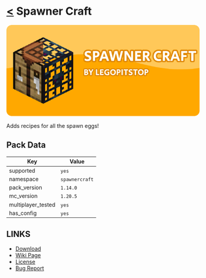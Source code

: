 # [<](../README.md) Spawner Craft

![alt](banner.png)

Adds recipes for all the spawn eggs!

## Pack Data

| Key                | Value          |
| ------------------ | -------------- |
| supported          | `yes`          |
| namespace          | `spawnercraft` |
| pack_version       | `1.14.0 `      |
| mc_version         | `1.20.5`       |
| multiplayer_tested | `yes`          |
| has_config         | `yes`          |

## LINKS

- [Download](https://www.curseforge.com/minecraft/customization/spawner-craft-datapack)
- [Wiki Page](https://github.com/legopitstop/Datapacks/wiki/Spawner_Craft)
- [License](https://license.lpsmods.dev)
- [Bug Report](https://github.com/legopitstop/Datapacks/issues)
